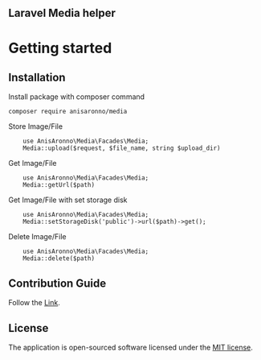 ## Laravel Media helper

# Getting started

## Installation

Install package with composer command

```
composer require anisaronno/media
```

Store Image/File

```
    use AnisAronno\Media\Facades\Media;
    Media::upload($request, $file_name, string $upload_dir)
```

Get Image/File

```
    use AnisAronno\Media\Facades\Media;
    Media::getUrl($path)
```

Get Image/File with set storage disk

```
    use AnisAronno\Media\Facades\Media;
    Media::setStorageDisk('public')->url($path)->get();
```

Delete Image/File

```
    use AnisAronno\Media\Facades\Media;
    Media::delete($path)
```

## Contribution Guide

Follow the [Link](https://github.com/anisAronno/multipurpose-admin-panel-boilerplate/blob/develop/CONTRIBUTING.md).

## License

The application is open-sourced software licensed under the [MIT license](https://opensource.org/licenses/MIT).
